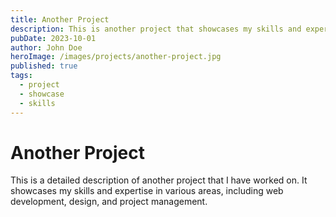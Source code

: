 ```yaml
---
title: Another Project
description: This is another project that showcases my skills and expertise.
pubDate: 2023-10-01
author: John Doe
heroImage: /images/projects/another-project.jpg
published: true
tags:
  - project
  - showcase
  - skills
---
```


# Another Project

This is a detailed description of another project that I have worked on. It showcases my skills and expertise in various areas, including web development, design, and project management.
